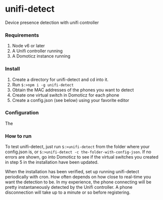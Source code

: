 # unifi-detect

Device presence detection with unifi controller

### Requirements

1. Node v6 or later
2. A Unifi controller running
3. A Domoticz instance running

### Install

1. Create a directory for unifi-detect and cd into it.
2. Run `$:>npm i -g unifi-detect`
3. Obtain the MAC addresses of the phones you want to detect
4. Create one virtual switch in Domoticz for each phone
5. Create a config.json (see below) using your favorite editor

### Configuration

The 

### How to run

To test unifi-detect, just run `$:>unifi-detect` from the folder where your config.json is, or `$:>unifi-detect -c the-folder-with-config-json`. If no errors are shown, go into Domoticz to see if the virtual switches you created in step 5 in the installation have been updated.

When the installation has been verified, set up running unifi-detect periodically with cron. How often depends on how close to real-time you want the detection to be. In my experience, the phone connecting will be pretty instantaneously detected by the Unifi controller. A phone disconnection will take up to a minute or so before registering.

